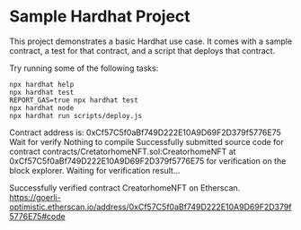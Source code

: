 # Sample Hardhat Project

This project demonstrates a basic Hardhat use case. It comes with a sample contract, a test for that contract, and a script that deploys that contract.

Try running some of the following tasks:

```shell
npx hardhat help
npx hardhat test
REPORT_GAS=true npx hardhat test
npx hardhat node
npx hardhat run scripts/deploy.js
```

Contract address is: 0xCf57C5f0aBf749D222E10A9D69F2D379f5776E75
Wait for verify
Nothing to compile
Successfully submitted source code for contract
contracts/CretatorhomeNFT.sol:CreatorhomeNFT at 0xCf57C5f0aBf749D222E10A9D69F2D379f5776E75
for verification on the block explorer. Waiting for verification result...

Successfully verified contract CreatorhomeNFT on Etherscan.
https://goerli-optimistic.etherscan.io/address/0xCf57C5f0aBf749D222E10A9D69F2D379f5776E75#code
